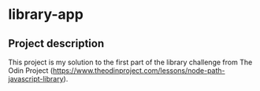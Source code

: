 # library-app
## Project description
This project is my solution to the first part of the library challenge from The Odin Project (https://www.theodinproject.com/lessons/node-path-javascript-library).